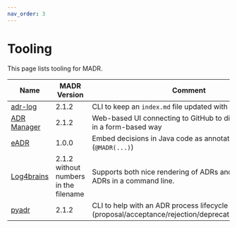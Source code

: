 ```yaml
---
nav_order: 3
---
```

# Tooling

This page lists tooling for MADR.

| Name | MADR Version | Comment |
| -- | -- | -- |
| [adr-log](https://github.com/adr/adr-log) | 2.1.2 | CLI to keep an `index.md` file updated with all ADRs |
| [ADR Manager](https://adr.github.io/adr-manager/) | 2.1.2 | Web-based UI connecting to GitHub to directly edit ADRs in a form-based way |
| [eADR](https://github.com/adr/e-adr) | 1.0.0 | Embed decisions in Java code as annotations (`@MADR(...)`) |
| [Log4brains](https://github.com/thomvaill/log4brains) | 2.1.2 without numbers in the filename | Supports both nice rendering of ADRs and creation of ADRs in a command line. |
| [pyadr](https://github.com/opinionated-digital-center/pyadr) | 2.1.2 | CLI to help with an ADR process lifecycle (proposal/acceptance/rejection/deprecation/superseding) |
